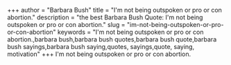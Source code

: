 +++
author = "Barbara Bush"
title = "I'm not being outspoken or pro or con abortion."
description = "the best Barbara Bush Quote: I'm not being outspoken or pro or con abortion."
slug = "im-not-being-outspoken-or-pro-or-con-abortion"
keywords = "I'm not being outspoken or pro or con abortion.,barbara bush,barbara bush quotes,barbara bush quote,barbara bush sayings,barbara bush saying,quotes, sayings,quote, saying, motivation"
+++
I'm not being outspoken or pro or con abortion.
